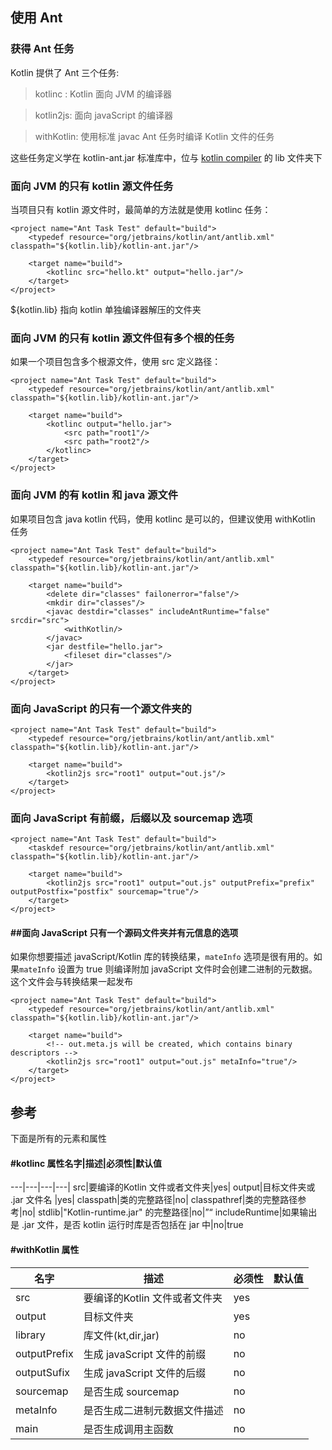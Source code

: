 ## 使用 Ant
### 获得 Ant 任务
Kotlin 提供了 Ant 三个任务:

> kotlinc : Kotlin 面向 JVM 的编译器

> kotlin2js: 面向 javaScript 的编译器

> withKotlin: 使用标准 javac Ant 任务时编译 Kotlin 文件的任务

这些任务定义学在 kotlin-ant.jar 标准库中，位与 [kotlin compiler](https://github.com/JetBrains/kotlin/releases/tag/build-0.12.613) 的 lib 文件夹下

### 面向 JVM 的只有 kotlin 源文件任务
当项目只有 kotlin 源文件时，最简单的方法就是使用 kotlinc 任务：

```ant
<project name="Ant Task Test" default="build">
    <typedef resource="org/jetbrains/kotlin/ant/antlib.xml" classpath="${kotlin.lib}/kotlin-ant.jar"/>

    <target name="build">
        <kotlinc src="hello.kt" output="hello.jar"/>
    </target>
</project>
```

${kotlin.lib} 指向 kotlin 单独编译器解压的文件夹

### 面向 JVM 的只有 kotlin 源文件但有多个根的任务
如果一个项目包含多个根源文件，使用 src 定义路径：

```ant
<project name="Ant Task Test" default="build">
    <typedef resource="org/jetbrains/kotlin/ant/antlib.xml" classpath="${kotlin.lib}/kotlin-ant.jar"/>

    <target name="build">
        <kotlinc output="hello.jar">
            <src path="root1"/>
            <src path="root2"/>
        </kotlinc>
    </target>
</project>
```

### 面向 JVM 的有 kotlin 和 java 源文件
如果项目包含 java kotlin 代码，使用 kotlinc 是可以的，但建议使用 withKotlin 任务

```ant
<project name="Ant Task Test" default="build">
    <typedef resource="org/jetbrains/kotlin/ant/antlib.xml" classpath="${kotlin.lib}/kotlin-ant.jar"/>

    <target name="build">
        <delete dir="classes" failonerror="false"/>
        <mkdir dir="classes"/>
        <javac destdir="classes" includeAntRuntime="false" srcdir="src">
            <withKotlin/>
        </javac>
        <jar destfile="hello.jar">
            <fileset dir="classes"/>
        </jar>
    </target>
</project>
```

### 面向 JavaScript 的只有一个源文件夹的
```ant
<project name="Ant Task Test" default="build">
    <typedef resource="org/jetbrains/kotlin/ant/antlib.xml" classpath="${kotlin.lib}/kotlin-ant.jar"/>

    <target name="build">
        <kotlin2js src="root1" output="out.js"/>
    </target>
</project>
```

### 面向 JavaScript 有前缀，后缀以及 sourcemap 选项
```ant
<project name="Ant Task Test" default="build">
    <taskdef resource="org/jetbrains/kotlin/ant/antlib.xml" classpath="${kotlin.lib}/kotlin-ant.jar"/>

    <target name="build">
        <kotlin2js src="root1" output="out.js" outputPrefix="prefix" outputPostfix="postfix" sourcemap="true"/>
    </target>
</project>
```

#### ##面向 JavaScript 只有一个源码文件夹并有元信息的选项
如果你想要描述 javaScript/Kotlin 库的转换结果，`mateInfo` 选项是很有用的。如果`mateInfo` 设置为 true 则编译附加 javaScript 文件时会创建二进制的元数据。这个文件会与转换结果一起发布

```ant
<project name="Ant Task Test" default="build">
    <typedef resource="org/jetbrains/kotlin/ant/antlib.xml" classpath="${kotlin.lib}/kotlin-ant.jar"/>

    <target name="build">
        <!-- out.meta.js will be created, which contains binary descriptors -->
        <kotlin2js src="root1" output="out.js" metaInfo="true"/>
    </target>
</project>
```

## 参考
下面是所有的元素和属性

#### #kotlinc 属性**名字**|**描述**|**必须性**|**默认值**
---|---|---|---|
src|要编译的Kotlin 文件或者文件夹|yes|
output|目标文件夹或 .jar 文件名 |yes|
classpath|类的完整路径|no|
classpathref|类的完整路径参考|no|
stdlib|"Kotlin-runtime.jar" 的完整路径|no|”“
includeRuntime|如果输出是 .jar 文件，是否 kotlin 运行时库是否包括在 jar 中|no|true

#### #withKotlin 属性
**名字**|**描述**|**必须性**|**默认值**
---|---|---|---|
src|要编译的Kotlin 文件或者文件夹|yes|
output|目标文件夹 |yes|
library|库文件(kt,dir,jar) |no|
outputPrefix|生成 javaScript 文件的前缀|no|
outputSufix|生成 javaScript 文件的后缀|no|
sourcemap|是否生成 sourcemap |no|
metaInfo |是否生成二进制元数据文件描述 |no|
main |是否生成调用主函数 |no|

